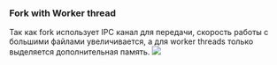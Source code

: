 ### Fork with Worker thread

Так как fork использует IPC канал для передачи, скорость работы 
с большими файлами увеличивается, а для worker threads только выделяется
дополнительная память.
![](../public/variable.png)